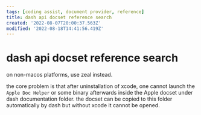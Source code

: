 ```yaml
---
tags: [coding assist, document provider, reference]
title: dash api docset reference search
created: '2022-08-07T20:00:37.563Z'
modified: '2022-08-18T14:41:56.419Z'
---
```


# dash api docset reference search

on non-macos platforms, use zeal instead.

the core problem is that after uninstallation of xcode, one cannot launch the `Apple Doc Helper` or some binary afterwards inside the Apple docset under dash documentation folder. the docset can be copied to this folder automatically by dash but without xcode it cannot be opened.
